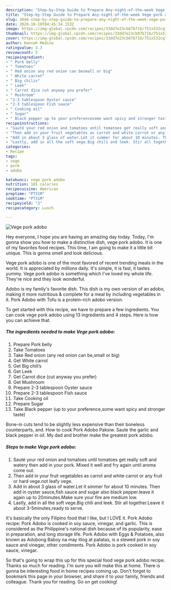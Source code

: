 ```yaml
---
description: "Step-by-Step Guide to Prepare Any-night-of-the-week Vege pork adobo"
title: "Step-by-Step Guide to Prepare Any-night-of-the-week Vege pork adobo"
slug: 3048-step-by-step-guide-to-prepare-any-night-of-the-week-vege-pork-adobo
date: 2020-10-19T04:45:14.153Z
image: https://img-global.cpcdn.com/recipes/33dd7e23cb87b716/751x532cq70/vege-pork-adobo-recipe-main-photo.jpg
thumbnail: https://img-global.cpcdn.com/recipes/33dd7e23cb87b716/751x532cq70/vege-pork-adobo-recipe-main-photo.jpg
cover: https://img-global.cpcdn.com/recipes/33dd7e23cb87b716/751x532cq70/vege-pork-adobo-recipe-main-photo.jpg
author: Hannah Medina
ratingvalue: 3.3
reviewcount: 5
recipeingredient:
- " Pork belly"
- " Tomatoes"
- " Red onion any red onion can besmall or big"
- " White carrot"
- " Big chilis"
- " Leek"
- " Carrot dice cut anyway you prefer"
- " Mushroom"
- "2-3 tablespoon Oyster sauce"
- "2-3 tablespoon Fish sauce"
- " Cooking oil"
- " Sugar"
- " Black pepper up to your preferencesome want spicy and stronger taste"
recipeinstructions:
- "Sauté your red onion and tomatoes until tomatoes get really soft and watery then add in your pork. Mixed it well and fry again until aroma come out."
- "Then add in your fruit vegetables as carrot and white carrot or any fruit or hard vege.not leafy vege."
- "Add in about 3 glass of water.Let it simmer for about 10 minutes. Then add in oyster sauce,fish sauce and sugar also black pepper.leave it again up to 20minutes.Make sure your fire are medium low."
- "Lastly, add in all the soft vege.Big chili and leek. Stir all together.Leave it about 3-5minutes,ready to serve."
categories:
- Recipe
tags:
- vege
- pork
- adobo

katakunci: vege pork adobo 
nutrition: 181 calories
recipecuisine: American
preptime: "PT31M"
cooktime: "PT31M"
recipeyield: "2"
recipecategory: Lunch

---
```



![Vege pork adobo](https://img-global.cpcdn.com/recipes/33dd7e23cb87b716/751x532cq70/vege-pork-adobo-recipe-main-photo.jpg)

Hey everyone, I hope you are having an amazing day today. Today, I'm gonna show you how to make a distinctive dish, vege pork adobo. It is one of my favorites food recipes. This time, I am going to make it a little bit unique. This is gonna smell and look delicious.

Vege pork adobo is one of the most favored of recent trending meals in the world. It is appreciated by millions daily. It's simple, it is fast, it tastes yummy. Vege pork adobo is something which I've loved my whole life. They're nice and they look wonderful.

Adobo is my family&#39;s favorite dish. This dish is my own version of an adobo, making it more nutritious &amp; complete for a meal by including vegetables in it. Pork Adobo with Tofu is a protein-rich adobo version.


To get started with this recipe, we have to prepare a few ingredients. You can cook vege pork adobo using 13 ingredients and 4 steps. Here is how you can achieve that.

<!--inarticleads1-->

##### The ingredients needed to make Vege pork adobo:

1. Prepare  Pork belly
1. Take  Tomatoes
1. Take  Red onion (any red onion can be,small or big)
1. Get  White carrot
1. Get  Big chili’s
1. Get  Leek
1. Get  Carrot dice (cut anyway you prefer)
1. Get  Mushroom
1. Prepare 2-3 tablespoon Oyster sauce
1. Prepare 2-3 tablespoon Fish sauce
1. Take  Cooking oil
1. Prepare  Sugar
1. Take  Black pepper (up to your preference,some want spicy and stronger taste)


Bone-in cuts tend to be slightly less expensive than their boneless counterparts, and. How to cook Pork Adobo Paksiw. Saute the garlic and black pepper in oil. My dad and brother make the greatest pork adobo. 

<!--inarticleads2-->

##### Steps to make Vege pork adobo:

1. Sauté your red onion and tomatoes until tomatoes get really soft and watery then add in your pork. Mixed it well and fry again until aroma come out.
1. Then add in your fruit vegetables as carrot and white carrot or any fruit or hard vege.not leafy vege.
1. Add in about 3 glass of water.Let it simmer for about 10 minutes. Then add in oyster sauce,fish sauce and sugar also black pepper.leave it again up to 20minutes.Make sure your fire are medium low.
1. Lastly, add in all the soft vege.Big chili and leek. Stir all together.Leave it about 3-5minutes,ready to serve.


It&#39;s basically the only Filipino food that I like, but I LOVE it. Pork Adobo recipe: Pork Adobo is cooked in soy sauce, vinegar, and garlic. This is considered as the Philippine&#39;s national dish because of its popularity, ease in preparation, and long storage life. Pork Adobo with Eggs &amp; Potatoes, also known as Adobong Baboy na may itlog at patatas, is a stewed pork in soy sauce and vinegar, other condiments. Pork Adobo is pork cooked in soy sauce, vinegar. 

So that's going to wrap this up for this special food vege pork adobo recipe. Thanks so much for reading. I'm sure you will make this at home. There is gonna be interesting food in home recipes coming up. Don't forget to bookmark this page in your browser, and share it to your family, friends and colleague. Thank you for reading. Go on get cooking!
